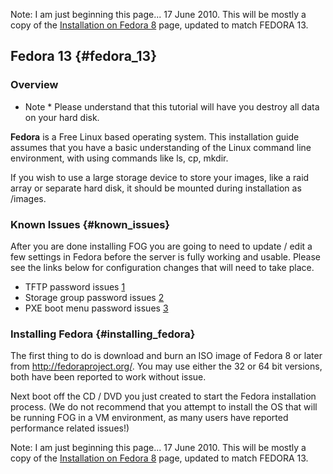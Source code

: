 Note: I am just beginning this page\... 17 June 2010. This will be
mostly a copy of the [Installation on Fedora
8](Installation_on_Fedora_8 "wikilink") page, updated to match FEDORA
13.

## Fedora 13 {#fedora_13}

### Overview

-   Note \* Please understand that this tutorial will have you destroy
    all data on your hard disk.

**Fedora** is a Free Linux based operating system. This installation
guide assumes that you have a basic understanding of the Linux command
line environment, with using commands like ls, cp, mkdir.

If you wish to use a large storage device to store your images, like a
raid array or separate hard disk, it should be mounted during
installation as /images.

### Known Issues {#known_issues}

After you are done installing FOG you are going to need to update / edit
a few settings in Fedora before the server is fully working and usable.
Please see the links below for configuration changes that will need to
take place.

-   TFTP password issues
    [1](http://www.fogproject.org/wiki/images/c/cc/TFTP_password_issues.png)
-   Storage group password issues
    [2](http://www.fogproject.org/wiki/images/8/83/Storage_node_password_issues.png)
-   PXE boot menu password issues
    [3](http://www.fogproject.org/wiki/images/2/2c/PXE_boot_menu_password_issues.png)

### Installing Fedora {#installing_fedora}

The first thing to do is download and burn an ISO image of Fedora 8 or
later from <http://fedoraproject.org/>. You may use either the 32 or 64
bit versions, both have been reported to work without issue.

Next boot off the CD / DVD you just created to start the Fedora
installation process. (We do not recommend that you attempt to install
the OS that will be running FOG in a VM environment, as many users have
reported performance related issues!)

Note: I am just beginning this page\... 17 June 2010. This will be
mostly a copy of the [Installation on Fedora
8](Installation_on_Fedora_8 "wikilink") page, updated to match FEDORA
13.
